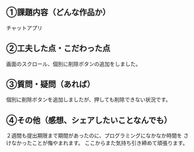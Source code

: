 ## ①課題内容（どんな作品か）
チャットアプリ

## ②工夫した点・こだわった点
画面のスクロール、個別に削除ボタンの追加をしました。


## ③質問・疑問（あれば）
個別に削除ボタンを追加しましたが、押しても削除できない状況です。


## ④その他（感想、シェアしたいことなんでも）
２週間も提出期限まで期間があったのに、プログラミングになかなか時間を
さけなかったことが悔やまれます。
ここからまた気持ち引き締めて頑張ります。